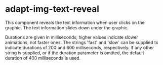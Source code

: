 # adapt-img-text-reveal
<p>This component reveals the text information when user clicks on the graphic. The text information slides down under the graphic.</p><p>Durations are given in milliseconds; higher values indicate slower animations, not faster ones. The strings 'fast' and 'slow' can be supplied to indicate durations of 200 and 600 milliseconds, respectively. If any other string is supplied, or if the duration parameter is omitted, the default duration of 400 milliseconds is used.</p>
